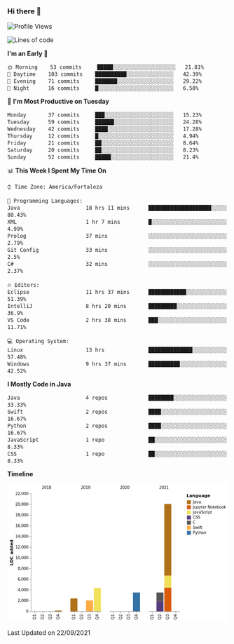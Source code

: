 ### Hi there 👋

<!--
**samuelpsouza/samuelpsouza** is a ✨ _special_ ✨ repository because its `README.md` (this file) appears on your GitHub profile.

Here are some ideas to get you started:

- 🔭 I’m currently working on ...
- 🌱 I’m currently learning ...
- 👯 I’m looking to collaborate on ...
- 🤔 I’m looking for help with ...
- 💬 Ask me about ...
- 📫 How to reach me: ...
- 😄 Pronouns: ...
- ⚡ Fun fact: ...
-->

<!--START_SECTION:waka-->
![Profile Views](http://img.shields.io/badge/Profile%20Views-29-blue)

![Lines of code](https://img.shields.io/badge/From%20Hello%20World%20I%27ve%20Written-36023%20lines%20of%20code-blue)

**I'm an Early 🐤** 

```text
🌞 Morning    53 commits     █████░░░░░░░░░░░░░░░░░░░░   21.81% 
🌆 Daytime    103 commits    ██████████░░░░░░░░░░░░░░░   42.39% 
🌃 Evening    71 commits     ███████░░░░░░░░░░░░░░░░░░   29.22% 
🌙 Night      16 commits     █░░░░░░░░░░░░░░░░░░░░░░░░   6.58%

```
📅 **I'm Most Productive on Tuesday** 

```text
Monday       37 commits     ███░░░░░░░░░░░░░░░░░░░░░░   15.23% 
Tuesday      59 commits     ██████░░░░░░░░░░░░░░░░░░░   24.28% 
Wednesday    42 commits     ████░░░░░░░░░░░░░░░░░░░░░   17.28% 
Thursday     12 commits     █░░░░░░░░░░░░░░░░░░░░░░░░   4.94% 
Friday       21 commits     ██░░░░░░░░░░░░░░░░░░░░░░░   8.64% 
Saturday     20 commits     ██░░░░░░░░░░░░░░░░░░░░░░░   8.23% 
Sunday       52 commits     █████░░░░░░░░░░░░░░░░░░░░   21.4%

```


📊 **This Week I Spent My Time On** 

```text
⌚︎ Time Zone: America/Fortaleza

💬 Programming Languages: 
Java                     18 hrs 11 mins      ████████████████████░░░░░   80.43% 
XML                      1 hr 7 mins         █░░░░░░░░░░░░░░░░░░░░░░░░   4.99% 
Prolog                   37 mins             ░░░░░░░░░░░░░░░░░░░░░░░░░   2.79% 
Git Config               33 mins             ░░░░░░░░░░░░░░░░░░░░░░░░░   2.5% 
C#                       32 mins             ░░░░░░░░░░░░░░░░░░░░░░░░░   2.37%

🔥 Editors: 
Eclipse                  11 hrs 37 mins      ████████████░░░░░░░░░░░░░   51.39% 
IntelliJ                 8 hrs 20 mins       █████████░░░░░░░░░░░░░░░░   36.9% 
VS Code                  2 hrs 38 mins       ███░░░░░░░░░░░░░░░░░░░░░░   11.71%

💻 Operating System: 
Linux                    13 hrs              ██████████████░░░░░░░░░░░   57.48% 
Windows                  9 hrs 37 mins       ██████████░░░░░░░░░░░░░░░   42.52%

```

**I Mostly Code in Java** 

```text
Java                     4 repos             ████████░░░░░░░░░░░░░░░░░   33.33% 
Swift                    2 repos             ████░░░░░░░░░░░░░░░░░░░░░   16.67% 
Python                   2 repos             ████░░░░░░░░░░░░░░░░░░░░░   16.67% 
JavaScript               1 repo              ██░░░░░░░░░░░░░░░░░░░░░░░   8.33% 
CSS                      1 repo              ██░░░░░░░░░░░░░░░░░░░░░░░   8.33%

```


**Timeline**

![Chart not found](https://raw.githubusercontent.com/samuelpsouza/samuelpsouza/main/charts/bar_graph.png) 


 Last Updated on 22/09/2021
<!--END_SECTION:waka-->